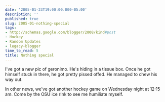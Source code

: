 ```yaml
---
date: '2005-01-23T19:00:00.000-05:00'
description: ''
published: true
slug: 2005-01-nothing-special
tags:
- http://schemas.google.com/blogger/2008/kind#post
- Hockey
- Random Updates
- legacy-blogger
time_to_read: 5
title: Nothing special
---
```


I've got a new pic of geronimo. He's hiding in a tissue box. Once he got himself stuck in there, he got pretty pissed offed. He managed to chew his way out.

In other news, we've got another hockey game on Wednesday night at 12:15 am. Come by the OSU ice rink to see me humiliate myself.